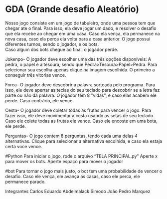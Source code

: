 # GDA (Grande desafio Aleatório)
Nosso jogo consiste em um jogo de tabuleiro, onde uma pessoa tem que chegar ate o final. Para isso, ela deve jogar um dado, e resolver o desafio que ela recebe ao chegar 
em uma casa. Caso ela vença, ela permanece na nova casa, caso ela perca ela volta para a casa anterior.  O jogo possui diferentes turnos, sendo o jogador, e os bots.  
Caso algum dos bots chegue ao final, o jogador perde.

Jokenpo-
O jogador deve escolher uma das três opções disponíveis: A pedra, o papel e a tesoura, sendo que Pedra>Tesoura>Papel>Pedra. Para selecionar sua escolha apenas clique na 
imagem escolhida. O primeiro a conseguir três vitorias vence.

Forca-
O jogador deve descobrir a palavra sorteada pelo programa. Para isso, ele deve apertar as teclas do seu teclado para descobrir se a letra
faz parte ou não da palavra. O jogador tem 8 "vidas", e caso elas acabem ele perde. Caso contrário, ele vence.

Cesta-
O jogador deve coletar todas as frutas para vencer o jogo. Para fazer isso, ele deve movimentar a cesta usando as setas de seu teclado. Caso ele colete
todas as frutas ele vence. Caso ele encoste em uma bota, ele perde.

Perguntas-
O jogo contem 8 perguntas, tendo cada uma delas 4 alternativas. Clique para selecionar a alternativa escolhida, e caso ela estaja certa voce vence.

#Python
Para iniciar o jogo, rode o arquivo “TELA PRINCIPAL.py”
Aperte x para mover os bots.
Aperte espaço para mover o jogador

#bot
Para tornar o jogo mais justo, o bot tem uma probabilidade de vencer o desafio. Caso ele vença, ele avança as casas, caso ele perca, ele permanece parado.

Integrantes
Carlos Eduardo Abdelmalack Simodo
João Pedro Marquez
